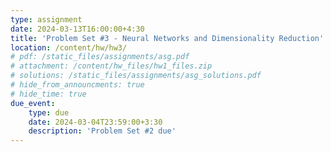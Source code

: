 ```yaml
---
type: assignment
date: 2024-03-13T16:00:00+4:30
title: 'Problem Set #3 - Neural Networks and Dimensionality Reduction'
location: /content/hw/hw3/
# pdf: /static_files/assignments/asg.pdf
# attachment: /content/hw_files/hw1_files.zip
# solutions: /static_files/assignments/asg_solutions.pdf
# hide_from_announcments: true 
# hide_time: true 
due_event: 
    type: due
    date: 2024-03-04T23:59:00+3:30
    description: 'Problem Set #2 due'
---
```


